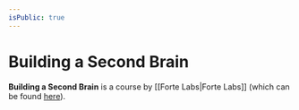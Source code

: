 ```yaml
---
isPublic: true
---
```


# Building a Second Brain

**Building a Second Brain** is a course by [[Forte Labs|Forte Labs]] (which can be found [here](https://www.buildingasecondbrain.com/)).